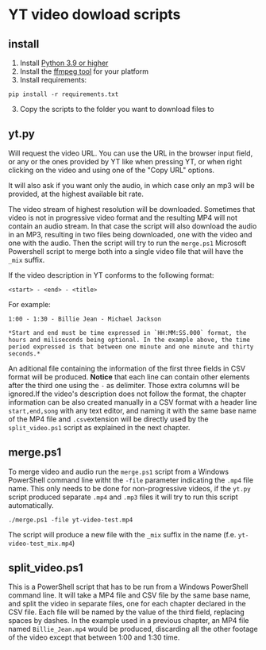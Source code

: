 # YT video dowload scripts
## install

1. Install [Python 3.9 or higher](https://www.python.org/downloads/)
2. Install the [ffmpeg tool](https://www.ffmpeg.org/download.html) for your platform
3. Install requirements:
```
pip install -r requirements.txt
``` 
3. Copy the scripts to the folder you want to download files to
   
## yt.py

Will request the video URL. You can use the URL in the browser input field, or any or the ones provided by YT like when pressing YT, or when right clicking on the video and using one of the "Copy URL" options.

It will also ask if you want only the audio, in which case only an mp3 will be provided, at the highest available bit rate.

The video stream of highest resolution will be downloaded. Sometimes that video is not in progressive video format and the resulting MP4 will not contain an audio stream. In that case the script will also download the audio in an MP3, resulting in two files being downloaded, one with the video and one with the audio. Then the script will try to run the `merge.ps1` Microsoft Powershell script to merge both into a single video file that will have the `_mix` suffix.

If the video description in YT conforms to the following format:

```
<start> - <end> - <title>
```

For example:

```
1:00 - 1:30 - Billie Jean - Michael Jackson
```
    *Start and end must be time expressed in `HH:MM:SS.000` format, the hours and miliseconds being optional. In the example above, the time period expressed is that between one minute and one minute and thirty seconds.*

An aditional file containing the information of the first three fields in CSV format will be produced. **Notice** that each line can contain other elements after the third one using the `-` as delimiter. Those extra columns will be ignored.If the video's description does not follow the format, the chapter information can be also created manually in a CSV format with a header line `start,end,song` with any text editor, and naming it with the same base name of the MP4 file and `.csv`extension will be directly used by the `split_video.ps1` script as explained in the next chapter.

## merge.ps1

To merge video and audio run the `merge.ps1` script from a Windows PowerShell command line witht the `-file` parameter indicating the `.mp4` file name. This only needs to be done for non-progressive videos, if the `yt.py` script produced separate `.mp4` and `.mp3` files it will try to run this script automatically.

```
./merge.ps1 -file yt-video-test.mp4
```

The script will produce a new file with the  `_mix` suffix in the name (f.e. `yt-video-test_mix.mp4`)

## split_video.ps1

This is a PowerShell script that has to be run from a Windows PowerShell command line. It will take a MP4 file and CSV file by the same base name, and split the video in separate files, one for each chapter declared in the CSV file. Each file will be named by the value of the third field, replacing spaces by dashes. In the example used in a previous chapter, an MP4 file named `Billie_Jean.mp4` would be produced, discarding all the other footage of the video except that between 1:00 and 1:30 time.
